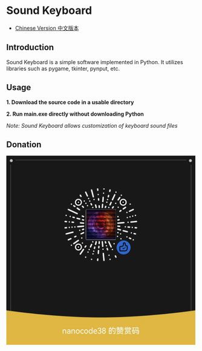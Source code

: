 # Sound Keyboard
- [Chinese Version 中文版本](./README-CH.md)

## Introduction
Sound Keyboard is a simple software implemented in Python. It utilizes libraries such as pygame, tkinter, pynput, etc.

## Usage
**1. Download the source code in a usable directory**

**2. Run main.exe directly without downloading Python**


*Note: Sound Keyboard allows customization of keyboard sound files*

## Donation

<!-- ![Preview](https://github.com/nanocode38/audio_keyboard/blob/master/images/support.png) -->

<p align="left">
<a target="blank"><img align="center" src="./images/support.png" alt="nanocode38" height="500" width="500" /></a>
<p>
</p>